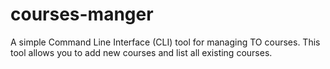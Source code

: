 ﻿# courses-manger
A simple Command Line Interface (CLI) tool for managing TO courses. This tool allows you to add new courses and list all existing courses.
